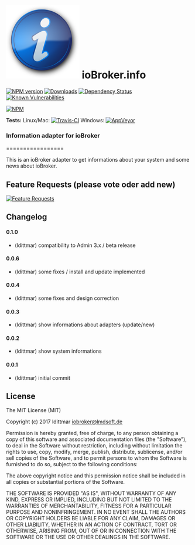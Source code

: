 ![Logo](admin/info.png)
ioBroker.info
=============

[![NPM version](http://img.shields.io/npm/v/iobroker.info.svg)](https://www.npmjs.com/package/iobroker.info)
[![Downloads](https://img.shields.io/npm/dm/iobroker.info.svg)](https://www.npmjs.com/package/iobroker.info)
[![Dependency Status](https://img.shields.io/david/ldittmar81/iobroker.info.svg)](https://david-dm.org/ldittmar81/iobroker.info)
[![Known Vulnerabilities](https://snyk.io/test/github/ldittmar81/ioBroker.info/badge.svg)](https://snyk.io/test/github/ldittmar81/ioBroker.info)

[![NPM](https://nodei.co/npm/iobroker.info.png?downloads=true)](https://nodei.co/npm/iobroker.info/)

**Tests:** Linux/Mac: [![Travis-CI](http://img.shields.io/travis/ldittmar81/ioBroker.info/master.svg)](https://travis-ci.org/ldittmar81/ioBroker.info)
Windows: [![AppVeyor](https://ci.appveyor.com/api/projects/status/github/ldittmar81/ioBroker.info?branch=master&svg=true)](https://ci.appveyor.com/project/ldittmar81/ioBroker-info/)


### Information adapter for ioBroker
=================

This is an ioBroker adapter to get informations about your system and some news about ioBroker.

## Feature Requests (please vote oder add new)

[![Feature Requests](http://feathub.com/ldittmar81/ioBroker.info?format=svg)](http://feathub.com/ldittmar81/ioBroker.info)

## Changelog

#### 0.1.0
* (ldittmar) compatibility to Admin 3.x / beta release

#### 0.0.6
* (ldittmar) some fixes / install and update implemented

#### 0.0.4
* (ldittmar) some fixes and design correction

#### 0.0.3
* (ldittmar) show informations about adapters (update/new)

#### 0.0.2
* (ldittmar) show system informations

#### 0.0.1
* (ldittmar) initial commit

## License
The MIT License (MIT)

Copyright (c) 2017 ldittmar <iobroker@lmdsoft.de>

Permission is hereby granted, free of charge, to any person obtaining a copy
of this software and associated documentation files (the "Software"), to deal
in the Software without restriction, including without limitation the rights
to use, copy, modify, merge, publish, distribute, sublicense, and/or sell
copies of the Software, and to permit persons to whom the Software is
furnished to do so, subject to the following conditions:

The above copyright notice and this permission notice shall be included in
all copies or substantial portions of the Software.

THE SOFTWARE IS PROVIDED "AS IS", WITHOUT WARRANTY OF ANY KIND, EXPRESS OR
IMPLIED, INCLUDING BUT NOT LIMITED TO THE WARRANTIES OF MERCHANTABILITY,
FITNESS FOR A PARTICULAR PURPOSE AND NONINFRINGEMENT. IN NO EVENT SHALL THE
AUTHORS OR COPYRIGHT HOLDERS BE LIABLE FOR ANY CLAIM, DAMAGES OR OTHER
LIABILITY, WHETHER IN AN ACTION OF CONTRACT, TORT OR OTHERWISE, ARISING FROM,
OUT OF OR IN CONNECTION WITH THE SOFTWARE OR THE USE OR OTHER DEALINGS IN
THE SOFTWARE.
